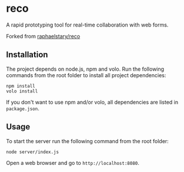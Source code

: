 reco
====

A rapid prototyping tool for real-time collaboration with web forms.

Forked from [raphaelstary/reco](https://github.com/raphaelstary/reco)

Installation
------------

The project depends on node.js, npm and volo. Run the following commands from the root folder to install all project dependencies:

    npm install
    volo install

If you don't want to use npm and/or volo, all dependencies are listed in `package.json`.


Usage
-----

To start the server run the following command from the root folder:

    node server/index.js

Open a web browser and go to `http://localhost:8080`.